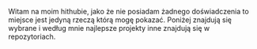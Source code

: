 Witam na moim hithubie, jako że nie posiadam żadnego doświadczenia to miejsce jest jedyną rzeczą którą mogę pokazać. Poniżej znajdują się wybrane i według mnie najlepsze projekty inne znajdują się w repozytoriach.
